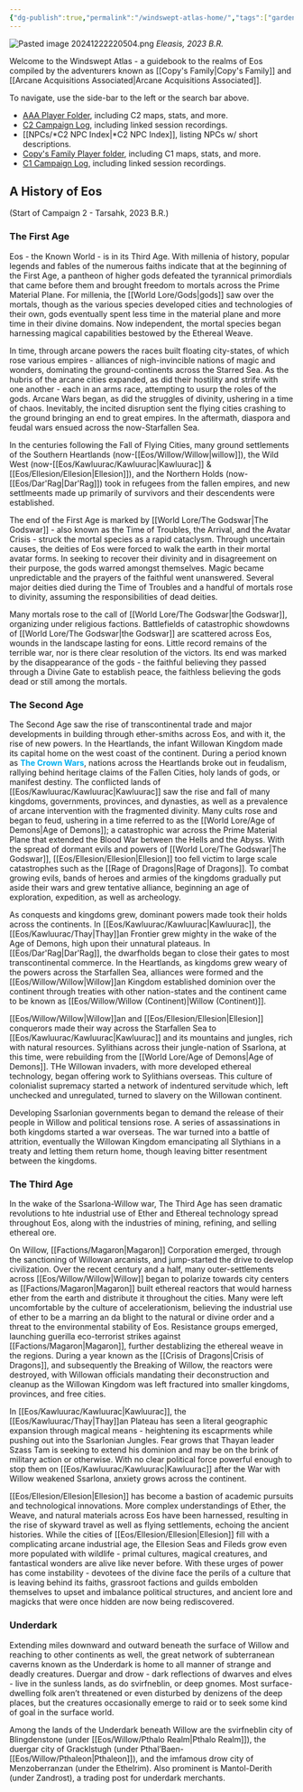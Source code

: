 ```yaml
---
{"dg-publish":true,"permalink":"/windswept-atlas-home/","tags":["gardenEntry"],"updated":"2024-12-24T20:55:30.783-06:00"}
---
```


![Pasted image 20241222220504.png](/img/user/Images/Pasted%20image%2020241222220504.png)
*Eleasis, 2023 B.R.*

Welcome to the Windswept Atlas - a guidebook to the realms of Eos compiled by the adventurers known as [[Copy's Family\|Copy's Family]] and [[Arcane Acquisitions Associated\|Arcane Acquisitions Associated]]. 

To navigate, use the side-bar to the left or the search bar above. 

- [AAA Player Folder](https://drive.google.com/drive/folders/1h7AzJZ2Wgqt7MVjc8zdvR9h1xCZvnepk?usp=drive_link), including C2 maps, stats, and more.
- [C2 Campaign Log](https://docs.google.com/document/d/1_FmRM24L4DgybyEMHTODrN5A18BsP9FnoZsTY3IGHLM/edit?usp=drive_link), including linked session recordings. 
- [[NPCs/*C2 NPC Index\|*C2 NPC Index]], listing NPCs w/ short descriptions.
- [Copy's Family Player folder](https://drive.google.com/drive/folders/1mF8wWxFuJaVAOGqJOEIQKHgvMx14na_x?usp=drive_link), including C1 maps, stats, and more.
- [C1 Campaign Log](https://docs.google.com/document/d/1a-_ZANhiTOuuXzRcYax6bL-IIHH1qneu7XWjSAhY0Wg/edit?usp=drive_link), including linked session recordings.

## A History of Eos
(Start of Campaign 2 - Tarsahk, 2023 B.R.)
### The First Age

Eos - the Known World - is in its Third Age. With millenia of history, popular legends and fables of the numerous faiths indicate that at the beginning of the First Age, a pantheon of higher gods defeated the tyrannical primordials that came before them and brought freedom to mortals across the Prime Material Plane. For millenia, the [[World Lore/Gods\|gods]] saw over the mortals, though as the various species developed cities and technologies of their own, gods eventually spent less time in the material plane and more time in their divine domains. Now independent, the mortal species began harnessing magical capabilities bestowed by the Ethereal Weave.

In time, through arcane powers the races built floating city-states, of which rose various empires - alliances of nigh-invincible nations of magic and wonders, dominating the ground-continents across the Starred Sea. As the hubris of the arcane cities expanded, as did their hostility and strife with one another - each in an arms race, attempting to usurp the roles of the gods. Arcane Wars began, as did the struggles of divinity, ushering in a time of chaos. Inevitably, the incited disruption sent the flying cities crashing to the ground bringing an end to great empires. In the aftermath, diaspora and feudal wars ensued across the now-Starfallen Sea.

In the centuries following the Fall of Flying Cities, many ground settlements of the Southern Heartlands (now-[[Eos/Willow/Willow\|willow]]), the Wild West (now-[[Eos/Kawluurac/Kawluurac\|Kawluurac]] & [[Eos/Ellesion/Ellesion\|Ellesion]]), and the Northern Holds (now-[[Eos/Dar'Rag\|Dar'Rag]]) took in refugees from the fallen empires, and new settlmeents made up primarily of survivors and their descendents were established. 

The end of the First Age is marked by [[World Lore/The Godswar\|The Godswar]] - also known as the Time of Troubles, the Arrival, and the Avatar Crisis - struck the mortal species as a rapid cataclysm. Through uncertain causes, the deities of Eos were forced to walk the earth in their mortal avatar forms. In seeking to recover their divinity and in disagreement on their purpose, the gods warred amongst themselves. Magic became unpredictable and the prayers of the faithful went unanswered. Several major deities died during the Time of Troubles and a handful of mortals rose to divinity, assuming the responsibilities of dead deities. 

Many mortals rose to the call of [[World Lore/The Godswar\|the Godswar]], organizing under religious factions. Battlefields of catastrophic showdowns of [[World Lore/The Godswar\|the Godswar]] are scattered across Eos, wounds in the landscape lasting for eons. Little record remains of the terrible war, nor is there clear resolution of the victors. Its end was marked by the disappearance of the gods - the faithful believing they passed through a Divine Gate to establish peace, the faithless believing the gods dead or still among the mortals. 

### The Second Age

The Second Age saw the rise of transcontinental trade and major developments in building through ether-smiths across Eos, and with it, the rise of new powers. In the Heartlands, the infant Willowan Kingdom made its capital home on the west coast of the continent. During a period known as **<font color="#00b0f0">The Crown Wars</font>**, nations across the Heartlands broke out in feudalism, rallying behind heritage claims of the Fallen Cities, holy lands of gods, or manifest destiny. The conflicted lands of [[Eos/Kawluurac/Kawluurac\|Kawluurac]] saw the rise and fall of many kingdoms, governments, provinces, and dynasties, as well as a prevalence of arcane intervention with the fragmented divinity. Many cults rose and began to feud, ushering in a time referred to as the [[World Lore/Age of Demons\|Age of Demons]]; a catastrophic war across the Prime Material Plane that extended the Blood War between the Hells and the Abyss. With the spread of dormant evils and powers of [[World Lore/The Godswar\|The Godswar]], [[Eos/Ellesion/Ellesion\|Ellesion]] too fell victim to large scale catastrophes such as the [[Rage of Dragons\|Rage of Dragons]]. To combat growing evils, bands of heroes and armies of the kingdoms gradually put aside their wars and grew tentative alliance, beginning an age of exploration, expedition, as well as archeology. 

As conquests and kingdoms grew, dominant powers made took their holds across the continents. In [[Eos/Kawluurac/Kawluurac\|Kawluurac]], the [[Eos/Kawluurac/Thay\|Thay]]an Frontier grew mighty in the wake of the Age of Demons, high upon their unnatural plateaus. In [[Eos/Dar'Rag\|Dar'Rag]], the dwarfholds began to close their gates to most transcontinental commerce. In the Heartlands, as kingdoms grew weary of the powers across the Starfallen Sea, alliances were formed and the [[Eos/Willow/Willow\|Willow]]an Kingdom established dominion over the continent through treaties with other nation-states and the continent came to be known as  [[Eos/Willow/Willow (Continent)\|Willow (Continent)]].

[[Eos/Willow/Willow\|Willow]]an and [[Eos/Ellesion/Ellesion\|Ellesion]] conquerors made their way across the Starfallen Sea to [[Eos/Kawluurac/Kawluurac\|Kawluurac]] and its mountains and jungles, rich with natural resources. Sylithians across their jungle-nation of Ssarlona, at this time, were rebuilding from the [[World Lore/Age of Demons\|Age of Demons]]. THe Willowan invaders, with more developed ethereal technology, began offering work to Sylithians overseas. This culture of colonialist supremacy started a network of indentured servitude which, left unchecked and unregulated, turned to slavery on the Willowan continent. 

Developing Ssarlonian governments began to demand the release of their people in Willow and political tensions rose. A series of assassinations in both kingdoms started a war overseas. The war turned into a battle of attrition, eventually the Willowan Kingdom emancipating all Slythians in a treaty and letting them return home, though leaving bitter resentment between the kingdoms. 
### The Third Age

In the wake of the Ssarlona-Willow war, The Third Age has seen dramatic revolutions to hte industrial use of Ether and Ethereal technology spread throughout Eos, along with the industries of mining, refining, and selling ethereal ore. 

On Willow, [[Factions/Magaron\|Magaron]] Corporation emerged, through the sanctioning of Willowan arcanists, and jump-started the drive to develop civilization. Over the recent century and a half, many outer-settlements across [[Eos/Willow/Willow\|Willow]] began to polarize towards city centers as [[Factions/Magaron\|Magaron]] built ethereal reactors that would harness ether from the earth and distribute it throughout the cities. Many were left uncomfortable by the culture of accelerationism, believing the industrial use of ether to be a marring an da blight to the natural or divine order and a threat to the environmental stability of Eos. Resistance groups emerged, launching guerilla eco-terrorist strikes against [[Factions/Magaron\|Magaron]], further destablizing the ethereal weave in the regions. During a year known as the [[Crisis of Dragons\|Crisis of Dragons]], and subsequently the Breaking of Willow, the reactors were destroyed, with Willowan officials mandating their deconstruction and cleanup as the Willowan Kingdom was left fractured into smaller kingdoms, provinces, and free cities. 

In [[Eos/Kawluurac/Kawluurac\|Kawluurac]], the [[Eos/Kawluurac/Thay\|Thay]]an Plateau has seen a literal geographic expansion through magical means - heightening its escaprments while pushing out into the Ssarlonian Jungles. Fear grows that Thayan leader Szass Tam is seeking to extend his dominion and may be on the brink of military action or otherwise. With no clear political force powerful enough to stop them on [[Eos/Kawluurac/Kawluurac\|Kawluurac]] after the War with Willow weakened Ssarlona, anxiety grows across the continent. 

[[Eos/Ellesion/Ellesion\|Ellesion]] has become a bastion of academic pursuits and technological innovations. More complex understandings of Ether, the Weave, and natural materials across Eos have been harnessed, resulting in the rise of skyward travel as well as flying settlements, echoing the ancient histories. While the cities of [[Eos/Ellesion/Ellesion\|Ellesion]] fill with a complicating arcane industrial age, the Ellesion Seas and Fileds grow even more populated with wildlife - primal cultures, magical creatures, and fantastical wonders are alive like never before. With these urges of power has come instability - devotees of the divine face the perils of a culture that is leaving behind its faiths, grassroot factions and guilds embolden themselves to upset and imbalance political structures, and ancient lore and magicks that were once hidden are now being rediscovered. 

### Underdark 

Extending miles downward and outward beneath the surface of Willow and reaching to other continents as well, the great network of subterranean caverns known as the Underdark is home to all manner of strange and deadly creatures. Duergar and drow - dark reflections of dwarves and elves - live in the sunless lands, as do svirfneblin, or deep gnomes. Most surface-dwelling folk aren’t threatened or even disturbed by denizens of the deep places, but the creatures occasionally emerge to raid or to seek some kind of goal in the surface world.

Among the lands of the Underdark beneath Willow are the svirfneblin city of Blingdenstone (under [[Eos/Willow/Pthalo Realm\|Pthalo Realm]]), the duergar city of Gracklstugh (under Pthal’Baen-[[Eos/Willow/Pthaleon\|Pthaleon]]), and the imfamous drow city of Menzoberranzan (under the Ethelrim). Also prominent is Mantol-Derith (under Zandrost), a trading post for underdark merchants.